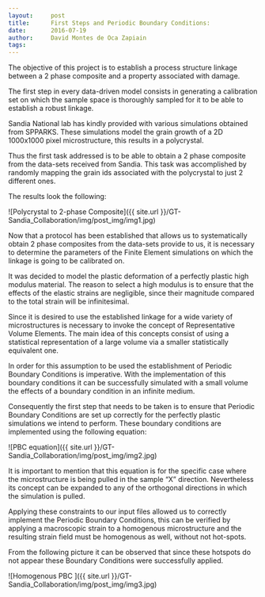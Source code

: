 ```yaml
---
layout:     post
title:      First Steps and Periodic Boundary Conditions:
date:       2016-07-19 
author:     David Montes de Oca Zapiain
tags: 		
---
```

The objective of this project is to establish a process structure linkage between a 2 phase composite and a property associated with damage. 

The first step in every data-driven model consists in generating a calibration set on which the sample space is thoroughly sampled for it to be able to establish a robust linkage.


Sandia National lab has kindly provided with various simulations obtained from SPPARKS. These simulations model the grain growth of a 2D 1000x1000 pixel microstructure, this results in a polycrystal. 

Thus the first task addressed is to be able to obtain a 2 phase composite from the data-sets received from Sandia. This task was accomplished by randomly mapping the grain ids associated with the polycrystal to just 2 different ones. 

The results look the following:

![Polycrystal to 2-phase Composite]({{ site.url }}/GT-Sandia_Collaboration/img/post_img/img1.jpg)

Now that a protocol has been established that allows us to systematically obtain 2 phase composites from the data-sets provide to us, it is necessary to determine the parameters of the Finite Element simulations on which the linkage is going to be calibrated on. 


It was decided to model the plastic deformation of a perfectly plastic high modulus material. The reason to select a high modulus is to ensure that the effects of the elastic strains are negligible, since their magnitude compared to the total strain will be infinitesimal. 


Since it is desired to use the established linkage for a wide variety of microstructures is necessary to invoke the concept of Representative Volume Elements. The main idea of this concepts consist of using a statistical representation of a large volume via a smaller statistically equivalent one.


In order for this assumption to be used the establishment of Periodic Boundary Conditions is imperative. With the implementation of this boundary conditions it can be successfully simulated with a small volume the effects of a boundary condition in an infinite medium. 


Consequently the first step that needs to be taken is to ensure that Periodic Boundary Conditions are set up correctly for the perfectly plastic simulations we intend to perform. These boundary conditions are implemented using the following equation:


![PBC equation]({{ site.url }}/GT-Sandia_Collaboration/img/post_img/img2.jpg)

It is important to mention that this equation is for the specific case where the microstructure is being pulled in the sample “X” direction. Nevertheless its concept can be expanded to any of the orthogonal directions in which the simulation is pulled. 

Applying these constraints to our input files allowed us to correctly implement the Periodic Boundary Conditions, this can be verified by applying a macroscopic strain to a homogenous microstructure and the resulting strain field must be homogenous as well, without not hot-spots.

From the following picture it can be observed that since these hotspots do not appear these Boundary Conditions were successfully applied.


![Homogenous PBC ]({{ site.url }}/GT-Sandia_Collaboration/img/post_img/img3.jpg)
